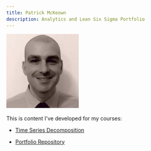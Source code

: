 ```yaml
---
title: Patrick McKeown
description: Analytics and Lean Six Sigma Portfolio
---
```

![My Picture](/PatrickMcKeown.jpg)

This is content I've developed for my courses:

- [Time Series Decomposition](/Timeseries/index.md)

- [Portfolio Repository](https://github.com/PatrickMcKeown/Portfolio)
